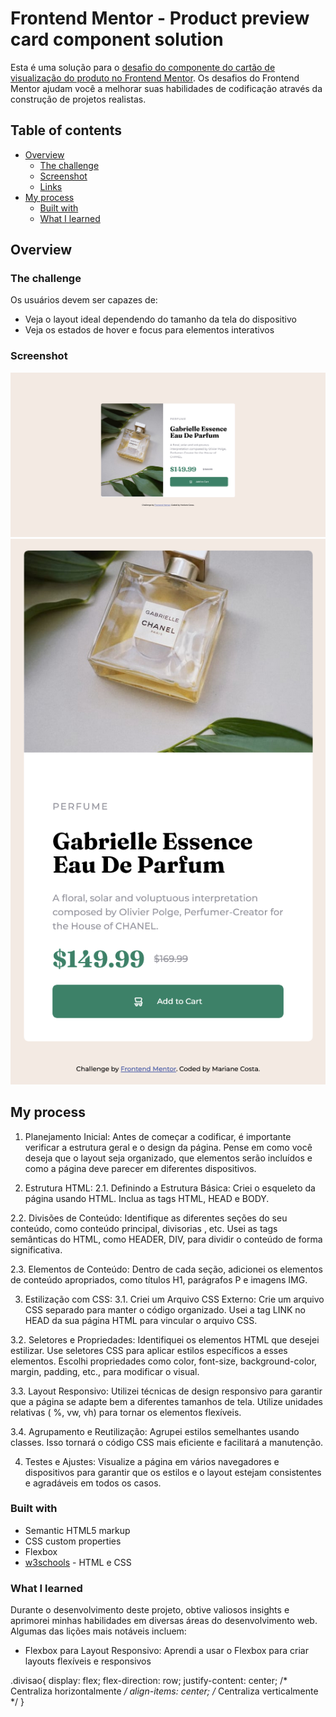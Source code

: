 # Frontend Mentor - Product preview card component solution

Esta é uma solução para o [desafio do componente do cartão de visualização do produto no Frontend Mentor](https://www.frontendmentor.io/challenges/product-preview-card-component-GO7UmttRfa). Os desafios do Frontend Mentor ajudam você a melhorar suas habilidades de codificação através da construção de projetos realistas.

## Table of contents

- [Overview](#overview)
  - [The challenge](#the-challenge)
  - [Screenshot](#screenshot)
  - [Links](#links)
- [My process](#my-process)
  - [Built with](#built-with)
  - [What I learned](#what-i-learned)

## Overview

### The challenge

Os usuários devem ser capazes de:

- Veja o layout ideal dependendo do tamanho da tela do dispositivo
- Veja os estados de hover e focus para elementos interativos

### Screenshot

![Print versão desktop](screenshot-desktop.png)
![Print versão mobile](screenshot-mobile.png)

## My process

1. Planejamento Inicial:
Antes de começar a codificar, é importante verificar a estrutura geral e o design da página. Pense em como você deseja que o layout seja organizado, que elementos serão incluídos e como a página deve parecer em diferentes dispositivos.

2. Estrutura HTML:
2.1. Definindo a Estrutura Básica:
Criei o esqueleto da página usando HTML. Inclua as tags HTML, HEAD e BODY.

2.2. Divisões de Conteúdo:
Identifique as diferentes seções do seu conteúdo, como conteúdo principal, divisorias , etc. Usei as tags semânticas do HTML, como HEADER, DIV, para dividir o conteúdo de forma significativa.

2.3. Elementos de Conteúdo:
Dentro de cada seção, adicionei os elementos de conteúdo apropriados, como títulos H1, parágrafos P e imagens IMG.

3. Estilização com CSS:
3.1. Criei um Arquivo CSS Externo:
Crie um arquivo CSS separado para manter o código organizado. Usei a tag LINK no HEAD da sua página HTML para vincular o arquivo CSS.

3.2. Seletores e Propriedades:
Identifiquei os elementos HTML que desejei estilizar. Use seletores CSS para aplicar estilos específicos a esses elementos. Escolhi propriedades como color, font-size, background-color, margin, padding, etc., para modificar o visual.

3.3. Layout Responsivo:
Utilizei técnicas de design responsivo para garantir que a página se adapte bem a diferentes tamanhos de tela. Utilize unidades relativas ( %, vw, vh) para tornar os elementos flexíveis.

3.4. Agrupamento e Reutilização:
Agrupei estilos semelhantes usando classes. Isso tornará o código CSS mais eficiente e facilitará a manutenção.

4. Testes e Ajustes:
Visualize a página em vários navegadores e dispositivos para garantir que os estilos e o layout estejam consistentes e agradáveis em todos os casos.

### Built with

- Semantic HTML5 markup
- CSS custom properties
- Flexbox
- [w3schools](https://www.w3schools.com/) - HTML e CSS


### What I learned

Durante o desenvolvimento deste projeto, obtive valiosos insights e aprimorei minhas habilidades em diversas áreas do desenvolvimento web. Algumas das lições mais notáveis incluem:

- Flexbox para Layout Responsivo:
Aprendi a usar o Flexbox para criar layouts flexíveis e responsivos

.divisao{
    display: flex;
    flex-direction: row;
    justify-content: center; /* Centraliza horizontalmente */
    align-items: center; /* Centraliza verticalmente */
}

